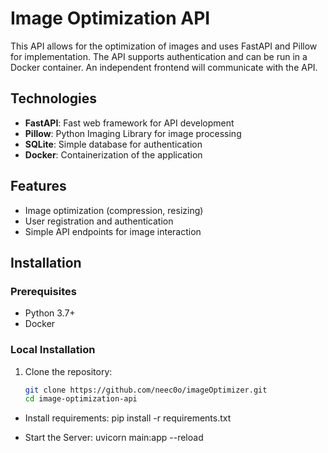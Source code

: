 # Image Optimization API

This API allows for the optimization of images and uses FastAPI and Pillow for implementation. The API supports authentication and can be run in a Docker container. An independent frontend will communicate with the API.

## Technologies

- **FastAPI**: Fast web framework for API development
- **Pillow**: Python Imaging Library for image processing
- **SQLite**: Simple database for authentication
- **Docker**: Containerization of the application

## Features

- Image optimization (compression, resizing)
- User registration and authentication
- Simple API endpoints for image interaction

## Installation

### Prerequisites

- Python 3.7+
- Docker

### Local Installation

1. Clone the repository:
   ```bash
   git clone https://github.com/neec0o/imageOptimizer.git
   cd image-optimization-api

  - Install requirements: 
   pip install -r requirements.txt

   - Start the Server: 
   uvicorn main:app --reload

